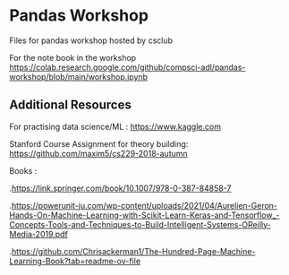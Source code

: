 # Pandas Workshop

Files for pandas workshop hosted by csclub

For the note book in the workshop https://colab.research.google.com/github/compsci-adl/pandas-workshop/blob/main/workshop.ipynb


## Additional Resources

For practising data science/ML : https://www.kaggle.com

Stanford Course Assignment for theory building: https://github.com/maxim5/cs229-2018-autumn

Books : 

.https://link.springer.com/book/10.1007/978-0-387-84858-7

.https://powerunit-ju.com/wp-content/uploads/2021/04/Aurelien-Geron-Hands-On-Machine-Learning-with-Scikit-Learn-Keras-and-Tensorflow_-Concepts-Tools-and-Techniques-to-Build-Intelligent-Systems-OReilly-Media-2019.pdf

.https://github.com/Chrisackerman1/The-Hundred-Page-Machine-Learning-Book?tab=readme-ov-file


